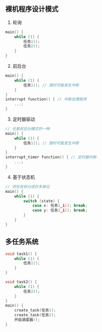## 裸机程序设计模式

1. 轮询
```c
main() {
	while (1) {
		任务1();
		任务2();
	}
}
```
2. 前后台
```c
main() {
	while (1) {
		任务1(); // 随时可能发生中断
	}
}
interrupt function() { // 中断处理程序
	...;
}

```
3. 定时器驱动
```c
// 也是前后台模式的一种
main() {
	while (1) {
		任务1(); // 随时可能发生中断
	}
}
interrupt_timer function() { // 定时器中断
	...;
}
```
4. 基于状态机
```c
// 将任务拆分成许多单位
main() {
	while (1) {
		switch (state) {
			case x: 任务1_i(); break;
			case y: 任务2_i(); break;
		}
	}
}
```

## 多任务系统

```c
void task1() {
	while (1) {
		任务1();
	}
}

void task2() {
	while (1) {
		任务2();
	}
}
main() {
	create_task(任务1);
	create_task(任务2);
	开启调度器();
}
```